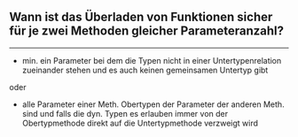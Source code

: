 ## Wann ist das Überladen von Funktionen sicher für je zwei Methoden gleicher Parameteranzahl?
---
* min. ein Parameter bei dem die Typen nicht in einer Untertypenrelation zueinander stehen und es auch keinen gemeinsamen Untertyp gibt

oder
* alle Parameter einer Meth. Obertypen der Parameter der anderen Meth. sind und falls die dyn. Typen es erlauben immer von der Obertypmethode direkt auf die Untertypmethode verzweigt wird